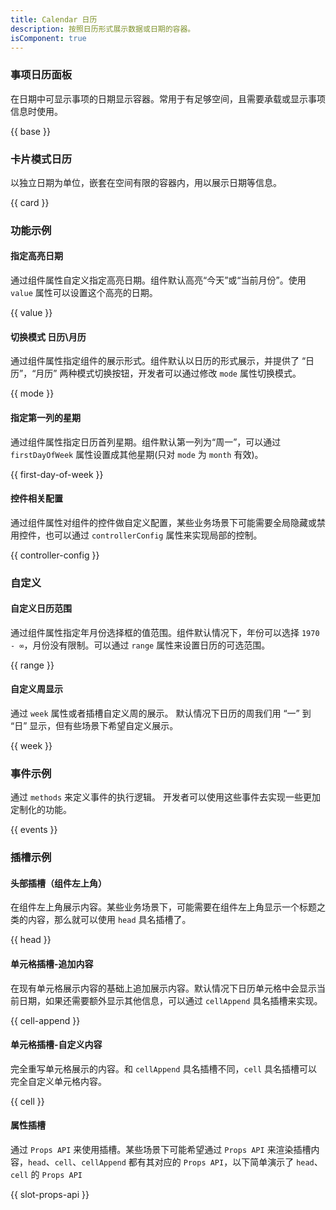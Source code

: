 ```yaml
---
title: Calendar 日历
description: 按照日历形式展示数据或日期的容器。
isComponent: true
---
```


### 事项日历面板

在日期中可显示事项的日期显示容器。常用于有足够空间，且需要承载或显示事项信息时使用。

{{ base }}

### 卡片模式日历

以独立日期为单位，嵌套在空间有限的容器内，用以展示日期等信息。

{{ card }}

### 功能示例

#### 指定高亮日期

通过组件属性自定义指定高亮日期。组件默认高亮“今天”或“当前月份”。使用 `value` 属性可以设置这个高亮的日期。

{{ value }}

#### 切换模式 日历\月历

通过组件属性指定组件的展示形式。组件默认以日历的形式展示，并提供了 “日历”，“月历” 两种模式切换按钮，开发者可以通过修改 `mode` 属性切换模式。

{{ mode }}

#### 指定第一列的星期

通过组件属性指定日历首列星期。组件默认第一列为“周一”，可以通过 `firstDayOfWeek` 属性设置成其他星期(只对 `mode` 为 `month` 有效)。

{{ first-day-of-week }}

#### 控件相关配置

通过组件属性对组件的控件做自定义配置，某些业务场景下可能需要全局隐藏或禁用控件，也可以通过 `controllerConfig` 属性来实现局部的控制。

{{ controller-config }}

### 自定义

#### 自定义日历范围

通过组件属性指定年月份选择框的值范围。组件默认情况下，年份可以选择 `1970 - ∞`，月份没有限制。可以通过 `range` 属性来设置日历的可选范围。

{{ range }}

#### 自定义周显示

通过 `week` 属性或者插槽自定义周的展示。 默认情况下日历的周我们用 “一” 到 “日” 显示，但有些场景下希望自定义展示。

{{ week }}
### 事件示例

通过 `methods` 来定义事件的执行逻辑。 开发者可以使用这些事件去实现一些更加定制化的功能。

{{ events }}

### 插槽示例

#### 头部插槽（组件左上角）

在组件左上角展示内容。某些业务场景下，可能需要在组件左上角显示一个标题之类的内容，那么就可以使用 `head` 具名插槽了。

{{ head }}

#### 单元格插槽-追加内容

在现有单元格展示内容的基础上追加展示内容。默认情况下日历单元格中会显示当前日期，如果还需要额外显示其他信息，可以通过 `cellAppend` 具名插槽来实现。

{{ cell-append }}

#### 单元格插槽-自定义内容

完全重写单元格展示的内容。和 `cellAppend` 具名插槽不同，`cell` 具名插槽可以完全自定义单元格内容。

{{ cell }}

#### 属性插槽

通过 `Props API` 来使用插槽。某些场景下可能希望通过 `Props API` 来渲染插槽内容，`head`、`cell`、`cellAppend` 都有其对应的 `Props API`，以下简单演示了 `head`、`cell` 的 `Props API`

{{ slot-props-api }}
